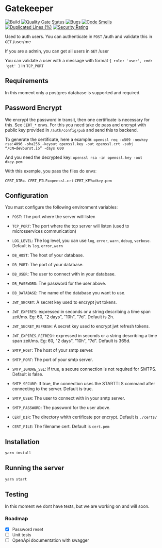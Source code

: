 # Gatekeeper

![Build](https://github.com/keinou/burst-ms-gatekeeper/actions/workflows/build.yml/badge.svg) [![Quality Gate Status](https://sonarcloud.io/api/project_badges/measure?project=keinou_burst-ms-gatekeeper&metric=alert_status)](https://sonarcloud.io/summary/new_code?id=keinou_burst-ms-gatekeeper) [![Bugs](https://sonarcloud.io/api/project_badges/measure?project=keinou_burst-ms-gatekeeper&metric=bugs)](https://sonarcloud.io/summary/new_code?id=keinou_burst-ms-gatekeeper) [![Code Smells](https://sonarcloud.io/api/project_badges/measure?project=keinou_burst-ms-gatekeeper&metric=code_smells)](https://sonarcloud.io/summary/new_code?id=keinou_burst-ms-gatekeeper) [![Duplicated Lines (%)](https://sonarcloud.io/api/project_badges/measure?project=keinou_burst-ms-gatekeeper&metric=duplicated_lines_density)](https://sonarcloud.io/summary/new_code?id=keinou_burst-ms-gatekeeper) [![Security Rating](https://sonarcloud.io/api/project_badges/measure?project=keinou_burst-ms-gatekeeper&metric=security_rating)](https://sonarcloud.io/summary/new_code?id=keinou_burst-ms-gatekeeper)

Used to auth users.
You can authenticate in `POST` /auth and validate this in `GET` /user/me

If you are a admin, you can get all users in `GET` /user

You can validate a user with a message with format `{ role: 'user', cmd: 'get' }` in `TCP_PORT`

## Requirements

In this moment only a postgres database is supported and required.

## Password Encrypt

We encrypt the password in transit, then one certificate is necessary for this. See `CERT_*` envs.
For this you need take de pass and encrypt with public key provided in `/auth/config/pub` and send this to backend.

To generate the certificate, here a example:
`openssl req -x509 -newkey rsa:4096 -sha256 -keyout openssl.key -out openssl.crt -subj “/CN=devburst.io” -days 600`

And you need the decrypted key:
`openssl rsa -in openssl.key -out dkey.pem`

With this exemple, you pass the files do envs:

`CERT_DIR=.`
`CERT_FILE=openssl.crt`
`CERT_KEY=dkey.pem`

## Configuration

You must configure the following environment variables:

- `POST`: The port where the server will listen
- `TCP_PORT`: The port where the tcp server will listen (used to microsservices communication)
- `LOG_LEVEL`: The log level, you can use `log`, `error`, `warn`, `debug`, `verbose`. Default is `log,error,warn`

- `DB_HOST`: The host of your database.
- `DB_PORT`: The port of your database.
- `DB_USER`: The user to connect with in your database.
- `DB_PASSWORD`: The password for the user above.
- `DB_DATABASE`: The name of the database you want to use.

- `JWT_SECRET`: A secret key used to encrypt jwt tokens.
- `JWT_EXPIRES`: expressed in seconds or a string describing a time span zeit/ms. Eg: 60, "2 days", "10h", "7d". Default is 2h.
- `JWT_SECRET_REFRESH`: A secret key used to encrypt jwt refresh tokens.
- `JWT_EXPIRES_REFRESH`: expressed in seconds or a string describing a time span zeit/ms. Eg: 60, "2 days", "10h", "7d". Default is 365d.

- `SMTP_HOST`: The host of your smtp server.
- `SMTP_PORT`: The port of your smtp server.
- `SMTP_IGNORE_SSL`: If true, a secure connection is not required for SMTPS. Default is false.
- `SMTP_SECURE`: If true, the connection uses the STARTTLS command after connecting to the server. Default is true.
- `SMTP_USER`: The user to connect with in your smtp server.
- `SMTP_PASSWORD`: The password for the user above.

- `CERT_DIR`: The directory whith certificate por encrypt. Default is `./certs/`
- `CERT_FILE`: The filename cert. Default is `cert.pem`

## Installation

```bash
yarn install
```

## Running the server

```bash
yarn start
```

## Testing

In this moment we dont have tests, but we are working on and will soon.

### Roadmap

- [x] Password reset
- [ ] Unit tests
- [ ] OpenApi documentation with swagger

